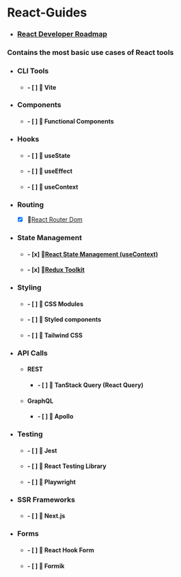 # React-Guides

- ### [React Developer Roadmap](https://github.com/haydogdu1990/React-Guides/tree/main/React%20Developer%20Roadmap)

### Contains the most basic use cases of React tools

- ### CLI Tools
     + #### - [ ] 🌟 Vite 

- ### Components
    + #### - [ ] 🌟 Functional Components

- ### Hooks
    + #### - [ ] 🌟 useState
    + #### - [ ] 🌟 useEffect
    + #### - [ ] 🌟 useContext    
    
- ### Routing
    - [x] 🌟[React Router Dom](https://github.com/haydogdu1990/React-Guides/tree/main/React%20Router%20Dom)

+ ### State Management
    - #### - [x] 🌟[React State Management (useContext)](https://github.com/haydogdu1990/React-Guides/tree/main/React%20State%20Management%20(useContext))
    - #### - [x] 🌟[Redux Toolkit](https://github.com/haydogdu1990/React-Guides/tree/main/Redux%20Toolkit)
    
- ### Styling
    + #### - [ ] 🌟 CSS Modules
    + #### - [ ] 🌟 Styled components
    + #### - [ ] 🌟 Tailwind CSS

- ### API Calls
    + #### REST
        + #### - [ ] 🌟 TanStack Query (React Query)
    + #### GraphQL
        + #### - [ ] 🌟 Apollo

- ### Testing
    + #### - [ ] 🌟 Jest
    + #### - [ ] 🌟 React Testing Library
    + #### - [ ] 🌟 Playwright

- ### SSR Frameworks
    + #### - [ ] 🌟 Next.js

- ### Forms
    + #### - [ ] 🌟 React Hook Form
    + #### - [ ] 🌟 Formik






